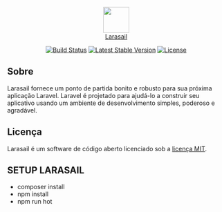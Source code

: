 <p align="center"><a href="https://laravel.com" target="_blank"><img width='60' src="https://i.ibb.co/vZ1ykKb/image-1.png"><br>Larasail</a></p>
<p align="center">
<a href="https://travis-ci.org/laravel/framework"><img src="https://travis-ci.org/laravel/framework.svg" alt="Build Status"></a>
<a href="https://packagist.org/packages/laravel/framework"><img src="https://img.shields.io/packagist/v/laravel/framework" alt="Latest Stable Version"></a>
<a href="https://packagist.org/packages/laravel/framework"><img src="https://img.shields.io/packagist/l/laravel/framework" alt="License"></a>
</p>

## Sobre

Larasail fornece um ponto de partida bonito e robusto para sua próxima aplicação Laravel. Laravel é projetado para ajudá-lo a construir seu aplicativo usando um ambiente de desenvolvimento simples, poderoso e agradável. 

## Licença

Larasail é um software de código aberto licenciado sob a [licença MIT](https://opensource.org/licenses/MIT).

## SETUP LARASAIL

- composer install
- npm install
- npm run hot
